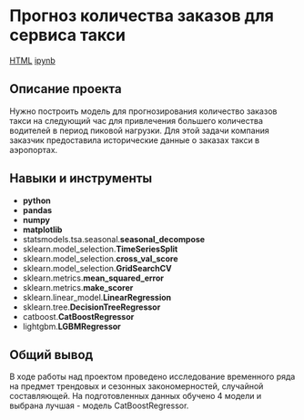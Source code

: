# Прогноз количества заказов для сервиса такси

[HTML](https://github.com/cenzukari/Portfolio/blob/main/Taxi%20Order%20Forecast/taxi_order_forecasting.html)     [ipynb](https://github.com/cenzukari/Portfolio/blob/main/Taxi%20Order%20Forecast/taxi_order_forecasting.ipynb)

## Описание проекта

Нужно построить модель для прогнозирования количество заказов такси на следующий час для привлечения большего количества водителей в период пиковой нагрузки. Для этой задачи компания заказчик предоставила исторические данные о заказах такси в аэропортах.

## Навыки и инструменты

- **python**
- **pandas**
- **numpy**
- **matplotlib**
- statsmodels.tsa.seasonal.**seasonal_decompose**
- sklearn.model_selection.**TimeSeriesSplit**
- sklearn.model_selection.**cross_val_score**
- sklearn.model_selection.**GridSearchCV**
- sklearn.metrics.**mean_squared_error**
- sklearn.metrics.**make_scorer**
- sklearn.linear_model.**LinearRegression**
- sklearn.tree.**DecisionTreeRegressor**
- catboost.**CatBoostRegressor**
- lightgbm.**LGBMRegressor**


## 

## Общий вывод

В ходе работы над проектом проведено исследование временного ряда на предмет трендовых и сезонных закономерностей, случайной составляющей. На подготовленных данных обучено 4 модели и выбрана лучшая - модель CatBoostRegressor.
